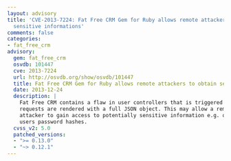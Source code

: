 ```yaml
---
layout: advisory
title: 'CVE-2013-7224: Fat Free CRM Gem for Ruby allows remote attackers to obtain
  sensitive informations'
comments: false
categories:
- fat_free_crm
advisory:
  gem: fat_free_crm
  osvdb: 101447
  cve: 2013-7224
  url: http://osvdb.org/show/osvdb/101447
  title: Fat Free CRM Gem for Ruby allows remote attackers to obtain sensitive informations
  date: 2013-12-24
  description: |
    Fat Free CRM contains a flaw in user controllers that is triggered as JSON
    requests are rendered with a full JSON object. This may allow a remote
    attacker to gain access to potentially sensitive information e.g. other
    users password hashes.
  cvss_v2: 5.0
  patched_versions:
  - ">= 0.13.0"
  - "~> 0.12.1"
---
```

